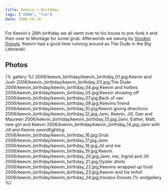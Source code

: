```yaml
---
title: Keevin's Birthday
tags: ["2006", "fun"]
date: 2006-10-28
---
```

For Keevin's 26th birthday we all went over to his house to pre-funk it and then over to Montage for some grub.  Afterwords we swung by <a href="http://www.voodoodoughnut.com/">Voodoo Donuts</a>.  Keevin had a good time running around as The Dude in the Big Lebowski.

## Photos 

{% gallery %} 
2006/keevin_birthday/keevin_birthday_01.jpg;Keevin and Josh
2006/keevin_birthday/keevin_birthday_03.jpg;The Dude
2006/keevin_birthday/keevin_birthday_04.jpg;Keevin and hotties
2006/keevin_birthday/keevin_birthday_05.jpg;Keevin showing off
2006/keevin_birthday/keevin_birthday_07.jpg;Back of van
2006/keevin_birthday/keevin_birthday_09.jpg;Keevins friend
2006/keevin_birthday/keevin_birthday_10.jpg;Keevin giving directions
2006/keevin_birthday/keevin_birthday_12.jpg;Jami, Keevin, Jill, Dan and Maureen
2006/keevin_birthday/keevin_birthday_13.jpg;Jami, Esther, Matt, new girl and Keevin
2006/keevin_birthday/keevin_birthday_14.jpg;Jami with Jill and Keevin swordfighting
2006/keevin_birthday/keevin_birthday_16.jpg;Grub
2006/keevin_birthday/keevin_birthday_17.jpg;Jami
2006/keevin_birthday/keevin_birthday_18.jpg;Jill and me
2006/keevin_birthday/keevin_birthday_19.jpg;Keevin
2006/keevin_birthday/keevin_birthday_20.jpg;Jami, me, Ingrid and Jill
2006/keevin_birthday/keevin_birthday_21.jpg;Oyster shots
2006/keevin_birthday/keevin_birthday_22.jpg;Keevins wrapped up food
2006/keevin_birthday/keevin_birthday_23.jpg;Keevin and his tinfoil
2006/keevin_birthday/keevin_birthday_24.jpg;Voodoo Donuts
{% endgallery %}
